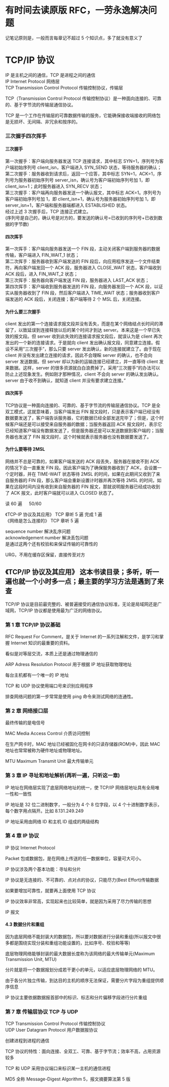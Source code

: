 
# 有时间去读原版 RFC，一劳永逸解决问题  


记笔记原则是，一般而言每章记不超过 5 个知识点，多了就没有意义了  


# TCP/IP 协议  

IP 是主机之间的通信，TCP 是进程之间的通信  
IP Internet Protocol 网络层  
TCP Transmission Control Protocol 传输控制协议，传输层  

TCP（Transmission Control Protocol 传输控制协议）是一种面向连接的、可靠的、基于字节流的传输层通信协议。  

TCP 是一个工作在传输层的可靠数据传输的服务，它能确保接收端接收的网络包是无损坏、无间隔、非冗余和按序的。  


### 三次握手四次挥手 

#### 三次握手
第一次握手：客户端向服务器发送 TCP 连接请求，其中标志 SYN=1，序列号为客户端初始序列号 client_isn，客户端进入 SYN_SEND 状态，等待服务器的确认；  
第二次握手：服务器收到请求后，返回一个应答，其中标志 SYN=1，ACK=1，序列号为服务器初始序列号 server_isn，确认号为客户端初始序列号加 1，即 client_isn+1；此时服务器进入 SYN_RECV 状态；  
第三次握手：客户端再向服务器发送一个确认报文，其中标志 ACK=1。序列号为客户端初始序列号加 1，即 client_isn+1，确认号为服务器初始序列号加 1，即 server_isn+1，客户端和服务器端都进入 ESTABLISHED 状态。  
经过上述 3 次握手后，TCP 连接正式建立。  
(序列号是自己的，确认号是对方的，要发送的确认号=已收到的序列号+已收到数据的字节数)  

#### 四次挥手
第一次挥手：客户端向服务器发送一个 FIN 段，主动关闭客户端到服务器的数据传输，客户端进入 FIN_WAIT_1 状态；  
第二次挥手：服务器收到客户端发送的 FIN 段后，向应用程序发送一个文件结束符，再向客户端发回一个 ACK 段，服务器进入 CLOSE_WAIT 状态，客户端收到 ACK 段后，进入 FIN_WAIT_2 状态；  
第三次挥手：服务器向客户端发送 FIN 段，服务器进入 LAST_ACK 状态；  
第四次挥手：客户端收到服务器发送的 FIN 段，向服务器发回一个 ACK 段，以证实从服务器收到了 FIN 段，然后客户端进入 TIME_WAIT 状态；服务器收到客户端发送的 ACK 段后，关闭连接；客户端等待 2 个 MSL 后，关闭连接。  


#### 为什么要三次握手
client 发出的第一个连接请求报文段并没有丢失，而是在某个网络结点长时间的滞留了，以致延误到连接释放以后的某个时间才到达 server。本来这是一个早已失效的报文段。但 server 收到此失效的连接请求报文段后，就误认为是 client 再次发出的一个新的连接请求。于是就向 client 发出确认报文段，同意建立连接。假设不采用“三次握手”，那么只要 server 发出确认，新的连接就建立了。由于现在 client 并没有发出建立连接的请求，因此不会理睬 server 的确认，也不会向 server 发送数据。但 server 却以为新的运输连接已经建立，并一直等待 client 发来数据。这样，server 的很多资源就白白浪费掉了。采用“三次握手”的办法可以防止上述现象发生。例如刚才那种情况，client 不会向 server 的确认发出确认。server 由于收不到确认，就知道 client 并没有要求建立连接。”


#### 四次挥手  

TCP协议是一种面向连接的、可靠的、基于字节流的传输层通信协议。TCP 是全双工模式，这就意味着，当客户端发出 FIN 报文段时，只是表示客户端已经没有数据要发送了，客户端告诉服务器，它的数据已经全部发送完毕了；但是，这个时候客户端还是可以接受来自服务器的数据；当服务器返回 ACK 报文段时，表示它已经知道客户端没有数据发送了，但是服务器还是可以发送数据到客户端的；当服务器也发送了 FIN 报文段时，这个时候就表示服务器也没有数据要发送了。  


#### 为什么要等待 2MSL  
网络并不总是可靠的，如果客户端发送的 ACK 段丢失，服务器在接收不到 ACK 的情况下会一直重发 FIN 段。因此客户端为了确保服务器收到了 ACK，会设置一个定时器，并在 TIME-WAIT 状态等待 2MSL 的时间，如果在此期间又收到了来自服务器的 FIN 段，那么客户端会重新设置计时器并再次等待 2MSL 的时间，如果在这段时间内没有收到来自服务器的 FIN 报文，那就说明服务器已经成功收到了 ACK 报文，此时客户端就可以进入 CLOSED 状态了。  



读 60 遍 &emsp; 50/60  


《TCP-IP 协议及其应用》 TCP 章听 5 遍 完成 1 遍  
《网络是怎么连接的》 TCP 章听 5 遍  

sequence number 解决乱序问题  
acknowledgement number 解决丢包问题  
是通过这两个还有校验和来保证传输的可靠性的  

URG，不用在缓存区保留，直接传至对方  


## 《TCP/IP 协议及其应用》  这本书读目录；多听，听一遍也就一个小时多一点；最主要的学习方法是遇到了来查  

TCP/IP 协议是目前最完整的、被普遍接受的通信协议标准，无论是局域网还是广域网，TCP/IP 协议都是使用最为广泛的网络协议。  

### 第 1 章 TCP/IP 协议基础  

RFC Request For Comment，是关于 Internet 的一系列注解和文件，是学习和掌握 Internet 知识的最重要的资料。  

看似是对等层交流，本质上还是通过物理通信的  

ARP Adress Resolution Protocol 用于根据 IP 地址获取物理地址  

每台主机都有一个唯一的 IP 地址  

TCP 和 UDP 协议使用端口号来识别应用程序  

排查网络问题的第一步常常是使用 ping 命令来测试网络的连通性。  



### 第 2 章 网络接口层 
最终传输的是电信号  

MAC Media Access Control 介质访问控制  

在生产网卡时，MAC 地址已经被固化在网卡的只读存储器(ROM)中，因此 MAC 地址也常常被称为硬件地址或物理地址。  

MTU Maximum Transmit Unit 最大传输单元  


### 第 3 章 IP 寻址和地址解析(再听一遍，只听这一章)  

IP 地址在网络层实现了底层网络地址的统一，使 TCP/IP 网络层地址具有全局唯一性和一致性  

IP 地址是 32 位二进制数字，一般分为 4 个 8 位字段，以 4 个十进制数字表示，每个数字用点隔开。比如 8.131.249.249  

IP 地址采用由网络 ID 和主机 ID 组成的两级结构  



### 第 4 章 IP 协议  

IP 协议 Internet Protocol  

Packet 包或数据包，是在网络上传送的任一数据单位，容量可大可小。  

IP 协议涉及两个基本功能：寻址和分片  

IP 协议是无连接的、不可靠的、点对点的协议，只能尽力(Best Effort)传输数据  

如果要增加可靠性，就要再上面使用 TCP 协议  

IP 协议效率非常高，实现起来也比较简单，就是因为采用了尽力传输的思想  

IP 报文  

#### 4.3 数据分片和重组  
因为底层网络不能封装大的数据包，所以要对数据进行分装和重组(所以报文中很多都是围绕实现分装和重组功能设置的，比如序号、校验和等等)  

底层物理网络能够封装的最大数据长度称为该网络的最大传输单元(Maximum Transmission Unit, MTU)  

分片就是将一个数据报划分成若干更小的单元，以适应底层物理网络的 MTU。  

由于各分片独立传输，到达目的主机的顺序无法保证，需要分片字段为重组提供顺序信息  

IP 协议主要依据数据报首部中的标识、标志和分片偏移字段进行分片重组  


### 第 7 章 传输层协议 TCP 与 UDP  

TCP Transmission Control Protocol 传输控制协议  
UDP User Datagram Protocol 用户数据报协议  

创建进程到进程的通信  

TCP 协议的特性：面向连接、全双工、可靠、基于字节流；效率不高，占用资源较多  

TCP 和 UDP 采用协议端口来标识某一主机的通信进程  



MD5 全称 Message-Digest Algorithm 5，报文摘要算法第 5 版  











